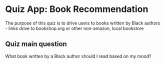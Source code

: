# Quiz App: Book Recommendation

The purpose of this quiz is to drive users to books written by Black authors - links drive to bookshop.org or other non-amazon, local bookstore

## Quiz main question

What book written by a Black author should I read based on my mood?
